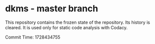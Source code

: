 # dkms - master branch

This repository contains the frozen state of the repository.
Its history is cleared. It is used only for static code
analysis with Codacy.

Commit Time: 1728434755